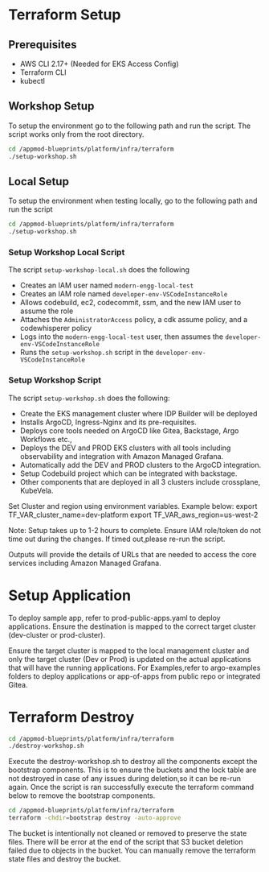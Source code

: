 # Terraform Setup

## Prerequisites

- AWS CLI 2.17+ (Needed for EKS Access Config)
- Terraform CLI
- kubectl

## Workshop Setup

To setup the environment go to the following path and run the script. The script works only from the root directory.

```bash
cd /appmod-blueprints/platform/infra/terraform
./setup-workshop.sh
```

## Local Setup

To setup the environment when testing locally, go to the following path and run the script

```bash
cd /appmod-blueprints/platform/infra/terraform
./setup-workshop.sh
```

### Setup Workshop Local Script

The script `setup-workshop-local.sh` does the following

- Creates an IAM user named `modern-engg-local-test`
- Creates an IAM role named `developer-env-VSCodeInstanceRole`
- Allows codebuild, ec2, codecommit, ssm, and the new IAM user to assume the role
- Attaches the `AdministratorAccess` policy, a cdk assume policy, and a codewhisperer policy
- Logs into the `modern-engg-local-test` user, then assumes the `developer-env-VSCodeInstanceRole`
- Runs the `setup-workshop.sh` script in the `developer-env-VSCodeInstanceRole`

### Setup Workshop Script

The script `setup-workshop.sh` does the following:

- Create the EKS management cluster where IDP Builder will be deployed
- Installs ArgoCD, Ingress-Nginx and its pre-requisites.
- Deploys core tools needed on ArgoCD like Gitea, Backstage, Argo Workflows etc.,
- Deploys the DEV and PROD EKS clusters with all tools including observability and integration with Amazon Managed Grafana.
- Automatically add the DEV and PROD clusters to the ArgoCD integration.
- Setup Codebuild project which can be integrated with backstage.
- Other components that are deployed in all 3 clusters include crossplane, KubeVela.

Set Cluster and region using environment variables. Example below:
export TF_VAR_cluster_name=dev-platform
export TF_VAR_aws_region=us-west-2

Note: Setup takes up to 1-2 hours to complete. Ensure IAM role/token do not time out during the changes. If timed out,please re-run the script.

Outputs will provide the details of URLs that are needed to access the core services including Amazon Managed Grafana.

# Setup Application

To deploy sample app, refer to prod-public-apps.yaml to deploy applications. Ensure the destination is mapped to the correct target cluster (dev-cluster or prod-cluster).

Ensure the target cluster is mapped to the local management cluster and only the target cluster (Dev or Prod) is updated on the actual applications that will have the running applications. For Examples,refer to argo-examples folders to deploy applications or app-of-apps from public repo or integrated Gitea.

# Terraform Destroy

```bash
cd /appmod-blueprints/platform/infra/terraform
./destroy-workshop.sh

```

Execute the destroy-workshop.sh to destroy all the components except the bootstrap components. This is to ensure the buckets and the lock table are not destroyed in case of any issues during deletion,so it can be re-run again. Once the script is ran successfully execute the terraform command below to remove the bootstrap components.

```bash
cd /appmod-blueprints/platform/infra/terraform
terraform -chdir=bootstrap destroy -auto-approve

```

The bucket is intentionally not cleaned or removed to preserve the state files.
There will be error at the end of the script that S3 bucket deletion failed due to objects in the bucket. You can manually remove the terraform state files and destroy the bucket.

